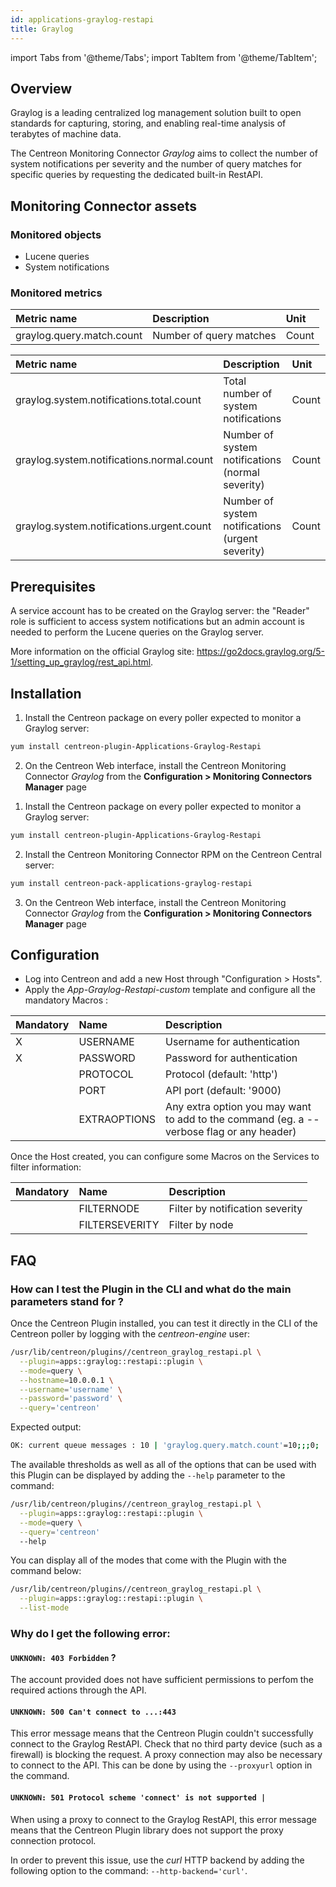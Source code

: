 ```yaml
---
id: applications-graylog-restapi
title: Graylog
---
```

import Tabs from '@theme/Tabs';
import TabItem from '@theme/TabItem';


## Overview

Graylog is a leading centralized log management solution built to open standards
for capturing, storing, and enabling real-time analysis of terabytes of machine
data.

The Centreon Monitoring Connector *Graylog* aims to collect the 
number of system notifications per severity and the number of query matches for
specific queries by requesting the dedicated built-in RestAPI.

## Monitoring Connector assets

### Monitored objects

* Lucene queries
* System notifications

### Monitored metrics

<Tabs groupId="sync">
<TabItem value="Query" label="Query">

| Metric name                | Description               | Unit   |
| :------------------------- | :------------------------ | :----- |
| graylog.query.match.count  | Number of query matches   | Count  |

</TabItem>
<TabItem value="System-Notifications" label="System-Notifications">

| Metric name                                 | Description                                       | Unit   |
| :------------------------------------------ | :------------------------------------------------ | :----- |
| graylog.system.notifications.total.count    | Total number of system notifications              | Count  |
| graylog.system.notifications.normal.count   | Number of system notifications (normal severity)  | Count  | 
| graylog.system.notifications.urgent.count   | Number of system notifications (urgent severity)  | Count  |

</TabItem>
</Tabs>

## Prerequisites

A service account has to be created on the Graylog server:
the "Reader" role is sufficient to access system notifications
but an admin account is needed to perform the Lucene queries on the Graylog server.

More information on the official Graylog site:
https://go2docs.graylog.org/5-1/setting_up_graylog/rest_api.html.

## Installation

<Tabs groupId="sync">
<TabItem value="Online License" label="Online License">

1. Install the Centreon package on every poller expected to monitor a Graylog server:

```bash
yum install centreon-plugin-Applications-Graylog-Restapi
```

2. On the Centreon Web interface, install the Centreon Monitoring Connector *Graylog* from the **Configuration > Monitoring Connectors Manager** page

</TabItem>
<TabItem value="Offline License" label="Offline License">

1. Install the Centreon package on every poller expected to monitor a Graylog server:

```bash
yum install centreon-plugin-Applications-Graylog-Restapi
```

2. Install the Centreon Monitoring Connector RPM on the Centreon Central server:

```bash
yum install centreon-pack-applications-graylog-restapi
```

3. On the Centreon Web interface, install the Centreon Monitoring Connector *Graylog* from the **Configuration > Monitoring Connectors Manager** page

</TabItem>
</Tabs>

## Configuration

* Log into Centreon and add a new Host through "Configuration > Hosts".
* Apply the *App-Graylog-Restapi-custom* template and configure all the mandatory Macros :

| Mandatory | Name         | Description                                                                              |
| :-------- | :----------- | :--------------------------------------------------------------------------------------- |
| X         | USERNAME     | Username for authentication                                                              |
| X         | PASSWORD     | Password for authentication                                                              | 
|           | PROTOCOL     | Protocol (default: 'http')                                                               |
|           | PORT         | API port (default: '9000)                                                                |
|           | EXTRAOPTIONS | Any extra option you may want to add to the command (eg. a --verbose flag or any header) |

Once the Host created, you can configure some Macros on the Services to filter
information:

| Mandatory | Name           | Description                      |
| :-------- | :------------- | :------------------------------- |
|           | FILTERNODE     | Filter by notification severity  |
|           | FILTERSEVERITY | Filter by node                   |

## FAQ

### How can I test the Plugin in the CLI and what do the main parameters stand for ?

Once the Centreon Plugin installed, you can test it directly in the CLI of the
Centreon poller by logging with the *centreon-engine* user:

```bash
/usr/lib/centreon/plugins//centreon_graylog_restapi.pl \
  --plugin=apps::graylog::restapi::plugin \
  --mode=query \
  --hostname=10.0.0.1 \
  --username='username' \
  --password='password' \
  --query='centreon'
```

Expected output:

```bash
OK: current queue messages : 10 | 'graylog.query.match.count'=10;;;0;
```

The available thresholds as well as all of the options that can be used with
this Plugin can be displayed by adding the ```--help``` parameter to the 
command:

```bash
/usr/lib/centreon/plugins//centreon_graylog_restapi.pl \
  --plugin=apps::graylog::restapi::plugin \
  --mode=query \
  --query='centreon'
  --help
```

You can display all of the modes that come with the Plugin with the command
below:

```bash
/usr/lib/centreon/plugins//centreon_graylog_restapi.pl \
  --plugin=apps::graylog::restapi::plugin \
  --list-mode
```

### Why do I get the following error:

#### ```UNKNOWN: 403 Forbidden``` ?

The account provided does not have sufficient permissions to perfom the required
actions through the API.

#### ```UNKNOWN: 500 Can't connect to ...:443```

This error message means that the Centreon Plugin couldn't successfully connect
to the Graylog RestAPI. Check that no third party device
(such as a firewall) is blocking the request. A proxy connection may also be 
necessary to connect to the API. This can be done by using the ```--proxyurl```
option in the command.

#### ```UNKNOWN: 501 Protocol scheme 'connect' is not supported |```

When using a proxy to connect to the Graylog RestAPI, this error
message means that the Centreon Plugin library does not support the proxy
connection protocol.

In order to prevent this issue, use the *curl* HTTP backend by adding the
following option to the command: ```--http-backend='curl'```.

